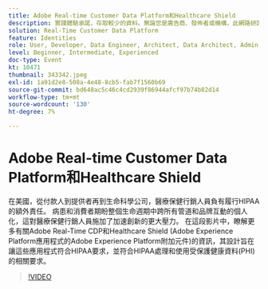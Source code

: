 ```yaml
---
title: Adobe Real-time Customer Data Platform和Healthcare Shield
description: 實踐體驗承諾，存取較少的資料。無論您是廣告商、發佈者或機構，此網路研討會都能協助解鎖
solution: Real-Time Customer Data Platform
feature: Identities
role: User, Developer, Data Engineer, Architect, Data Architect, Admin, Leader
level: Beginner, Intermediate, Experienced
doc-type: Event
kt: 10471
thumbnail: 343342.jpeg
exl-id: 1a91d2e8-508a-4e48-8cb5-fab7f1560b69
source-git-commit: bd648ac5c46c4cd2939f86944afcf97b74b82d14
workflow-type: tm+mt
source-wordcount: '130'
ht-degree: 7%

---
```


# Adobe Real-time Customer Data Platform和Healthcare Shield

在美國，從付款人到提供者再到生命科學公司，醫療保健行銷人員負有履行HIPAA的額外責任。 病患和消費者期盼整個生命週期中跨所有管道和品牌互動的個人化，這對醫療保健行銷人員施加了加速創新的更大壓力。 在這段影片中，瞭解更多有關Adobe Real-Time CDP和Healthcare Shield (Adobe Experience Platform應用程式的Adobe Experience Platform附加元件)的資訊，其設計旨在讓這些應用程式符合HIPAA要求，並符合HIPAA處理和使用受保護健康資料(PHI)的相關要求。

>[!VIDEO](https://video.tv.adobe.com/v/343342/?quality=12&learn=on)
